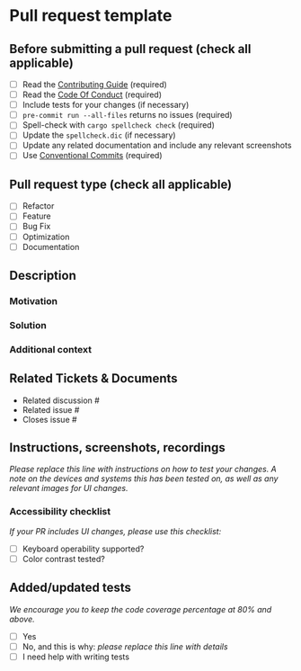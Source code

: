 # Pull request template

<!--

For Work In Progress Pull Requests, please use the Draft PR feature, see
https://github.blog/2019-02-14-introducing-draft-pull-requests/ for further
details.

NOTE: Pull Requests from forked repositories will need to be reviewed by a
Team member before any CI builds will run.

-->

## Before submitting a pull request (check all applicable)

- [ ] Read the [Contributing Guide](./github/CONTRIBUTING.md) (required)
- [ ] Read the [Code Of Conduct](/CODE_OF_CONDUCT.md) (required)
- [ ] Include tests for your changes (if necessary)
- [ ] `pre-commit run --all-files` returns no issues (required)
- [ ] Spell-check with `cargo spellcheck check` (required)
- [ ] Update the `spellcheck.dic` (if necessary)
- [ ] Update any related documentation and include any relevant screenshots
- [ ] Use [Conventional
Commits](https://www.conventionalcommits.org/en/v1.0.0/) (required)

## Pull request type (check all applicable)

- [ ] Refactor
- [ ] Feature
- [ ] Bug Fix
- [ ] Optimization
- [ ] Documentation

## Description

<!-- describe  your PR -->

### Motivation

### Solution

### Additional context

## Related Tickets & Documents

<!--

For pull requests that relate or close an issue, please include them
below.  We like to follow [GitHub's guidance on linking issues to pull
requests](https://docs.github.com/en/issues/tracking-your-work-with-issues/linking-a-pull-request-to-an-issue).

-->

- Related discussion #
- Related issue #
- Closes issue #

## Instructions, screenshots, recordings

_Please replace this line with instructions on how to test your changes. A note
on the devices and systems this has been tested on, as well as any relevant
images for UI changes._

### Accessibility checklist

_If your PR includes UI changes, please use this checklist:_

- [ ] Keyboard operability supported?
- [ ] Color contrast tested?

## Added/updated tests

_We encourage you to keep the code coverage percentage at 80% and above._

- [ ] Yes
- [ ] No, and this is why: _please replace this line with details_
- [ ] I need help with writing tests
